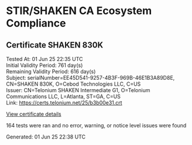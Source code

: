 # STIR/SHAKEN CA Ecosystem Compliance

## Certificate SHAKEN 830K

Tested At: 01 Jun 25 22:35 UTC\
Initial Validity Period: 761 day(s)\
Remaining Validity Period: 616 day(s)\
Subject: serialNumber=EE45D541-9257-4B3F-969B-46E1B3A89D8E, CN=SHAKEN 830K, O=Cebod Technologies LLC, C=US\
Issuer: CN=Telonium SHAKEN Intermediate G1, O=Telonium Communications LLC, L=Atlanta, ST=GA, C=US\
Link: https://certs.telonium.net/25/b3b00e31.crt

[View certificate details](https://x509.io/?cert=MIIDKjCCAtGgAwIBAgIQSyUhc%2FqmqEAWZ06CZ7s%2FwzAKBggqhkjOPQQDAjB8MQswCQYDVQQGEwJVUzELMAkGA1UECAwCR0ExEDAOBgNVBAcMB0F0bGFudGExJDAiBgNVBAoMG1RlbG9uaXVtIENvbW11bmljYXRpb25zIExMQzEoMCYGA1UEAwwfVGVsb25pdW0gU0hBS0VOIEludGVybWVkaWF0ZSBHMTAeFw0yNTAxMDcxODU1NDNaFw0yNzAyMDcxNzA1MzJaMHMxCzAJBgNVBAYTAlVTMR8wHQYDVQQKExZDZWJvZCBUZWNobm9sb2dpZXMgTExDMRQwEgYDVQQDEwtTSEFLRU4gODMwSzEtMCsGA1UEBRMkRUU0NUQ1NDEtOTI1Ny00QjNGLTk2OUItNDZFMUIzQTg5RDhFMFkwEwYHKoZIzj0CAQYIKoZIzj0DAQcDQgAEy6Rd0Ab7cts1iSOIGbBSZZsxo2EJ0aQguDiN4xhZu%2B9vs%2FK7wqkj1EA1fhVLhk1xLzyOE2CZmiiTep1oKcZYBaOCATwwggE4MA4GA1UdDwEB%2FwQEAwIHgDAMBgNVHRMBAf8EAjAAMB0GA1UdDgQWBBQjob5C%2FYG6NycF%2Fu2SiM%2FbxdG9djAfBgNVHSMEGDAWgBSqJLv%2FFHVAeS2Hb%2BgNQXfKu82IsDAXBgNVHSAEEDAOMAwGCmCGSAGG%2FwkBAQQwgaYGA1UdHwSBnjCBmzCBmKA6oDiGNmh0dHBzOi8vYXV0aGVudGljYXRlLWFwaS5pY29uZWN0aXYuY29tL2Rvd25sb2FkL3YxL2NybKJapFgwVjEUMBIGA1UEBxMLQnJpZGdld2F0ZXIxCzAJBgNVBAgTAk5KMRMwEQYDVQQDEwpTVEktUEEgQ1JMMQswCQYDVQQGEwJVUzEPMA0GA1UEChMGU1RJLVBBMBYGCCsGAQUFBwEaBAowCKAGFgQ4MzBLMAoGCCqGSM49BAMCA0cAMEQCIHS%2FQO9oogGKXFb6DMg8sn51DducDYYCIIYuNPjKNIhlAiAr1wqhLFM9nD342A4x8oug6564%2FnLOJoQC3C9CNHeTUg%3D%3D)

164 tests were ran and no error, warning, or notice level issues were found


Generated: 01 Jun 25 22:38 UTC